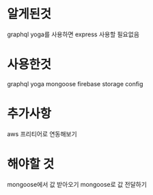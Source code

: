 # 알게된것
graphql yoga를 사용하면 express 사용할 필요없음


# 사용한것
graphql yoga
mongoose
firebase storage
config

# 추가사항
aws 프리티어로 연동해보기



# 해야할 것
mongoose에서 값 받아오기
mongoose로 값 전달하기
